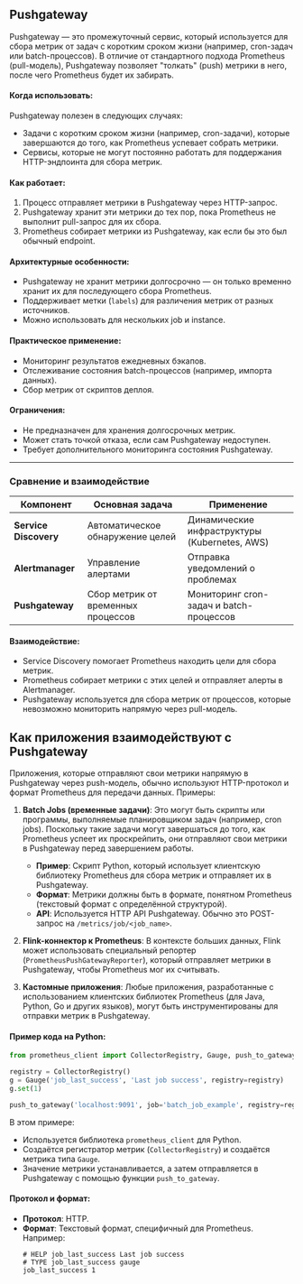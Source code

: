 ## **Pushgateway**  
Pushgateway — это промежуточный сервис, который используется для сбора метрик от задач с коротким сроком жизни (например, cron-задач или batch-процессов). В отличие от стандартного подхода Prometheus (pull-модель), Pushgateway позволяет "толкать" (push) метрики в него, после чего Prometheus будет их забирать.

#### Когда использовать:
Pushgateway полезен в следующих случаях:
- Задачи с коротким сроком жизни (например, cron-задачи), которые завершаются до того, как Prometheus успевает собрать метрики.
- Сервисы, которые не могут постоянно работать для поддержания HTTP-эндпоинта для сбора метрик.
    
#### Как работает:
1. Процесс отправляет метрики в Pushgateway через HTTP-запрос.
2. Pushgateway хранит эти метрики до тех пор, пока Prometheus не выполнит pull-запрос для их сбора.
3. Prometheus собирает метрики из Pushgateway, как если бы это был обычный endpoint.

#### Архитектурные особенности:
- Pushgateway не хранит метрики долгосрочно — он только временно хранит их для последующего сбора Prometheus.
- Поддерживает метки (`labels`) для различения метрик от разных источников.
- Можно использовать для нескольких job и instance.

#### Практическое применение:
- Мониторинг результатов ежедневных бэкапов.
- Отслеживание состояния batch-процессов (например, импорта данных).
- Сбор метрик от скриптов деплоя.

#### Ограничения:
- Не предназначен для хранения долгосрочных метрик.
- Может стать точкой отказа, если сам Pushgateway недоступен.
- Требует дополнительного мониторинга состояния Pushgateway.

---

### Сравнение и взаимодействие

| Компонент         | Основная задача                              | Применение                                  |
|-------------------|----------------------------------------------|--------------------------------------------|
| **Service Discovery** | Автоматическое обнаружение целей           | Динамические инфраструктуры (Kubernetes, AWS) |
| **Alertmanager**   | Управление алертами                          | Отправка уведомлений о проблемах            |
| **Pushgateway**    | Сбор метрик от временных процессов          | Мониторинг cron-задач и batch-процессов     |

#### Взаимодействие:
- Service Discovery помогает Prometheus находить цели для сбора метрик.
- Prometheus собирает метрики с этих целей и отправляет алерты в Alertmanager.
- Pushgateway используется для сбора метрик от процессов, которые невозможно мониторить напрямую через pull-модель.

## Как приложения взаимодействуют с Pushgateway
Приложения, которые отправляют свои метрики напрямую в Pushgateway через push-модель, обычно используют HTTP-протокол и формат Prometheus для передачи данных. Примеры:

1. **Batch Jobs (временные задачи)**: Это могут быть скрипты или программы, выполняемые планировщиком задач (например, cron jobs). Поскольку такие задачи могут завершаться до того, как Prometheus успеет их проскрейпить, они отправляют свои метрики в Pushgateway перед завершением работы.

   - **Пример**: Скрипт Python, который использует клиентскую библиотеку Prometheus для сбора метрик и отправляет их в Pushgateway.
   - **Формат**: Метрики должны быть в формате, понятном Prometheus (текстовый формат с определённой структурой).
   - **API**: Используется HTTP API Pushgateway. Обычно это POST-запрос на `/metrics/job/<job_name>`.

2. **Flink-коннектор к Prometheus**: В контексте больших данных, Flink может использовать специальный репортер (`PrometheusPushGatewayReporter`), который отправляет метрики в Pushgateway, чтобы Prometheus мог их считывать.

3. **Кастомные приложения**: Любые приложения, разработанные с использованием клиентских библиотек Prometheus (для Java, Python, Go и других языков), могут быть инструментированы для отправки метрик в Pushgateway.

#### Пример кода на Python:
```python
from prometheus_client import CollectorRegistry, Gauge, push_to_gateway

registry = CollectorRegistry()
g = Gauge('job_last_success', 'Last job success', registry=registry)
g.set(1)

push_to_gateway('localhost:9091', job='batch_job_example', registry=registry)
```

В этом примере:
- Используется библиотека `prometheus_client` для Python.
- Создаётся регистратор метрик (`CollectorRegistry`) и создаётся метрика типа `Gauge`.
- Значение метрики устанавливается, а затем отправляется в Pushgateway с помощью функции `push_to_gateway`.

#### Протокол и формат:
- **Протокол**: HTTP.
- **Формат**: Текстовый формат, специфичный для Prometheus. Например:
  ```
  # HELP job_last_success Last job success
  # TYPE job_last_success gauge
  job_last_success 1
  ```
